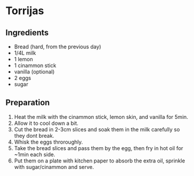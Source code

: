 # Torrijas

## Ingredients  

- Bread (hard, from the previous day)  
- 1/4L milk  
- 1 lemon  
- 1 cinammon stick  
- vanilla (optional)  
- 2 eggs  
- sugar  


## Preparation  

1. Heat the milk with the cinammon stick, lemon skin, and vanilla for 5min.
2. Allow it to cool down a bit.
3. Cut the bread in 2-3cm slices and soak them in the milk carefully so they dont break.
4. Whisk the eggs throroughly.
5. Take the bread slices and pass them by the egg, then fry in hot oil for ~1min each side.
6. Put them on a plate with kitchen paper to absorb the extra oil, sprinkle with sugar/cinammon and serve.
